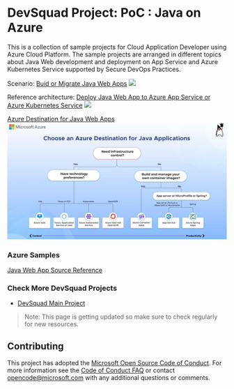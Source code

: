 # DevSquad Project: PoC : Java on Azure

This is a collection of sample projects for Cloud Application Developer using Azure Cloud Platform. The sample projects are arranged in different topics about Java Web development and deployment on App Service and Azure Kubernetes Service supported by Secure DevOps Practices.

Scenario: [Buid or Migrate Java Web Apps](https://docs.microsoft.com/en-us/learn/modules/intro-to-java-azure/5-deployment-opportunities)
![](https://docs.microsoft.com/en-us/learn/modules/intro-to-java-azure/media/5-java-on-azure-info-graphic.jpg)

Reference architecture: [Deploy Java Web App to Azure App Service or Azure Kubernetes Service](https://docs.microsoft.com/en-us/learn/modules/migrate-java-app-azure-app-service/2-migrate-app-containerization-overview)
![](https://docs.microsoft.com/en-us/learn/modules/migrate-java-app-azure-app-service/media/process-overview.png)

[Azure Destination for Java Web Apps](https://docs.microsoft.com/en-us/learn/modules/java-target-destinations/)
![](./images/Destinations_x_JavaWebApps.png)

### Azure Samples
[Java Web App Source Reference](https://github.com/Azure-Samples/containerize-and-deploy-Java-app-to-Azure)

### Check More DevSquad Projects
* [DevSquad Main Project](https://github.com/microsoft/fast-prototyping)

> Note: This page is getting updated so make sure to check regularly for new resources.

## Contributing

This project has adopted the [Microsoft Open Source Code of Conduct](https://opensource.microsoft.com/codeofconduct/). For more information see the [Code of Conduct FAQ](https://opensource.microsoft.com/codeofconduct/faq/) or contact [opencode@microsoft.com](mailto:opencode@microsoft.com) with any additional questions or comments.
